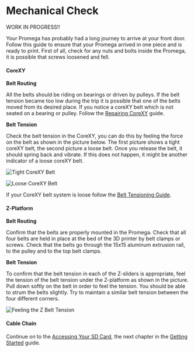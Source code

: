 # Mechanical Check

WORK IN PROGRESS!! 

Your Promega has probably had a long journey to arrive at your front door. Follow this guide to ensure that your Promega arrived in one piece and is ready to print. First of all, check for any nuts and bolts inside the Promega, it is possible that screws loosened and fell.

#### CoreXY

**Belt Routing**

All the belts should be riding on bearings or driven by pulleys. If the belt tension became too low during the trip it is possible that one of the belts moved from its desired place. If you notice a coreXY belt which is not seated on a bearing or pulley. Follow the [Repairing CoreXY](http://promega.printm3d.com/books/user-manual/page/repairing-corexy) guide.

**Belt Tension**

Check the belt tension in the CoreXY, you can do this by feeling the force on the belt as shown in the picture below. The first picture shows a tight coreXY belt, the second picture a loose belt. Once you release the belt, it should spring back and vibrate. If this does not happen, it might be another indicator of a loose coreXY belt.

 

![Tight CoreXY Belt](http://promega.printm3d.com/uploads/images/gallery/2018-07-Jul/scaled-840-0/RCDDV9MpQ6xxvcAJ-tightcoreXY.jpg)

  

![Loose CoreXY Belt](http://promega.printm3d.com/uploads/images/gallery/2018-07-Jul/scaled-840-0/c19SX7DZd5BEZVVY-loosecoreXY.jpg)

If your CoreXY belt system is loose follow the [Belt Tensioning Guide](http://promega.printm3d.com/books/user-manual/page/belt-tensioning-and-mechanical-leveling#bkmrk-corexy-assembly).

#### Z-Platform

**Belt Routing**

Confirm that the belts are properly mounted in the Promega. Check that all four belts are held in place at the bed of the 3D printer by belt clamps or screws. Check that the belts go through the 15x15 aluminum extrusion rail, to the pulley and to the top belt clamps.

**Belt Tension**

To confirm that the belt tension in each of the Z-sliders is appropriate, feel the tension of the belt tension under the Z-platform as shown in the picture. Pull down softly on the belt in order to feel the tension. You should be able to strum the belts slightly. Try to maintain a similar belt tension between the four different corners.

 

![Feeling the Z Belt Tension](http://promega.printm3d.com/uploads/images/gallery/2018-06-Jun/scaled-840-0/W94X14FanYl02dp2-Belttension.jpg)

#### Cable Chain

Continue on to the [Accessing Your SD Card](http://promega.printm3d.com/books/user-manual/page/accessing-your-sd-card), the next chapter in the [Getting Started](http://promega.printm3d.com/books/user-manual/chapter/getting-started) guide.

